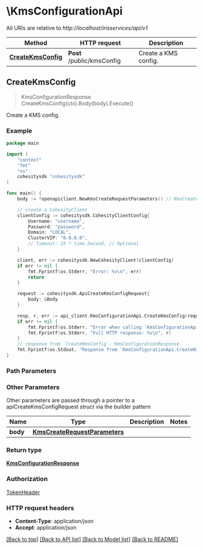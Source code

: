 # \KmsConfigurationApi

All URIs are relative to *http://localhost/irisservices/api/v1*

Method | HTTP request | Description
------------- | ------------- | -------------
[**CreateKmsConfig**](KmsConfigurationApi.md#CreateKmsConfig) | **Post** /public/kmsConfig | Create a KMS config.



## CreateKmsConfig

> KmsConfigurationResponse CreateKmsConfig(ctx).Body(body).Execute()

Create a KMS config.



### Example

```go
package main

import (
    "context"
    "fmt"
    "os"
    cohesitysdk "cohesitysdk"
)

func main() {
    body := *openapiclient.NewKmsCreateRequestParameters() // KmsCreateRequestParameters |  (optional)

    // create a CohesityClient
    clientConfig := cohesitysdk.CohesityClientConfig{
        Username: "username",
        Password: "password",
        Domain: "LOCAL",
        ClusterVIP: "0.0.0.0",
        // Timeout: 15 * time.Second, // Optional 
    }

    client, err := cohesitysdk.NewCohesityClient(clientConfig)
    if err != nil {
        fmt.Fprintf(os.Stderr, "Error: %v\n", err)
        return
    }

    request := cohesitysdk.ApiCreateKmsConfigRequest{
        body: &Body
    }

    resp, r, err := api_client.KmsConfigurationApi.CreateKmsConfig(request)
    if err != nil {
        fmt.Fprintf(os.Stderr, "Error when calling `KmsConfigurationApi.CreateKmsConfig``: %v\n", err)
        fmt.Fprintf(os.Stderr, "Full HTTP response: %v\n", r)
    }
    // response from `CreateKmsConfig`: KmsConfigurationResponse
    fmt.Fprintf(os.Stdout, "Response from `KmsConfigurationApi.CreateKmsConfig`: %v\n", resp)
}
```

### Path Parameters



### Other Parameters

Other parameters are passed through a pointer to a apiCreateKmsConfigRequest struct via the builder pattern


Name | Type | Description  | Notes
------------- | ------------- | ------------- | -------------
 **body** | [**KmsCreateRequestParameters**](KmsCreateRequestParameters.md) |  | 

### Return type

[**KmsConfigurationResponse**](KmsConfigurationResponse.md)

### Authorization

[TokenHeader](../README.md#TokenHeader)

### HTTP request headers

- **Content-Type**: application/json
- **Accept**: application/json

[[Back to top]](#) [[Back to API list]](../README.md#documentation-for-api-endpoints)
[[Back to Model list]](../README.md#documentation-for-models)
[[Back to README]](../README.md)

